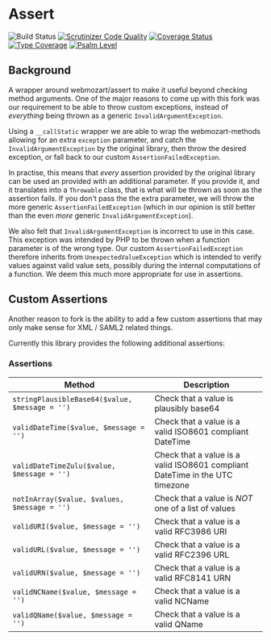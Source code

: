 # Assert

![Build Status](https://github.com/simplesamlphp/assert/workflows/CI/badge.svg?branch=master)
[![Scrutinizer Code Quality](https://scrutinizer-ci.com/g/simplesamlphp/assert/badges/quality-score.png?b=master)](https://scrutinizer-ci.com/g/simplesamlphp/assert/?branch=master)
[![Coverage Status](https://codecov.io/gh/simplesamlphp/assert/branch/master/graph/badge.svg)](https://codecov.io/gh/simplesamlphp/assert)
[![Type Coverage](https://shepherd.dev/github/simplesamlphp/assert/coverage.svg)](https://shepherd.dev/github/simplesamlphp/assert)
[![Psalm Level](https://shepherd.dev/github/simplesamlphp/assert/level.svg)](https://shepherd.dev/github/simplesamlphp/assert)

## Background

A wrapper around webmozart/assert to make it useful beyond checking method
arguments. One of the major reasons to come up with this fork was our
requirement to be able to throw custom exceptions, instead of _everything_
being thrown as a generic `InvalidArgumentException`.

Using a `__callStatic` wrapper we are able to wrap the webmozart-methods
allowing for an extra `exception` parameter, and catch the
`InvalidArgumentException` by the original library, then throw the desired
exception, or fall back to our custom `AssertionFailedException`.

In practise, this means that _every_ assertion provided by the original library
can be used an provided with an additional parameter. If you provide it, and it
translates into a `Throwable` class, that is what will be thrown as soon as the
assertion fails. If you don't pass the the extra parameter, we will throw the
more generic `AssertionFailedException` (which in our opinion is still better
than the even _more_ generic `InvalidArgumentException`).

We also felt that `InvalidArgumentException` is incorrect to use in this case.
This exception was intended by PHP to be thrown when a function parameter is of
the wrong type. Our custom `AssertionFailedException` therefore inherits from
`UnexpectedValueException` which is intended to verify values against valid
value sets, possibly during the internal computations of a function. We deem
this much more appropriate for use in assertions.

## Custom Assertions

Another reason to fork is the ability to add a few custom assertions that may
only make sense for XML / SAML2 related things.

Currently this library provides the following additional assertions:

### Assertions

Method                                         | Description
-----------------------------------------------|-----------------------------------------------------------------------------
`stringPlausibleBase64($value, $message = '')` | Check that a value is plausibly base64  
`validDateTime($value, $message = '')`         | Check that a value is a valid ISO8601 compliant DateTime
`validDateTimeZulu($value, $message = '')`     | Check that a value is a valid ISO8601 compliant DateTime in the UTC timezone
`notInArray($value, $values, $message = '')`   | Check that a value is _NOT_ one of a list of values
`validURI($value, $message = '')`              | Check that a value is a valid RFC3986 URI
`validURL($value, $message = '')`              | Check that a value is a valid RFC2396 URL
`validURN($value, $message = '')`              | Check that a value is a valid RFC8141 URN
`validNCName($value, $message = '')`           | Check that a value is a valid NCName
`validQName($value, $message = '')`            | Check that a value is a valid QName
